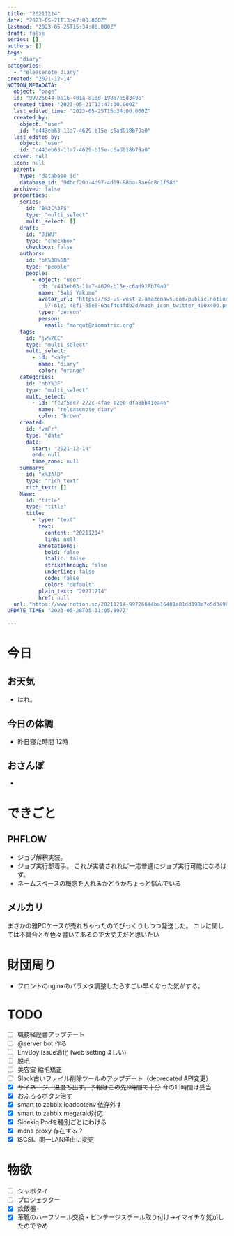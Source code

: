 ```yaml
---
title: "20211214"
date: "2023-05-21T13:47:00.000Z"
lastmod: "2023-05-25T15:34:00.000Z"
draft: false
series: []
authors: []
tags:
  - "diary"
categories:
  - "releasenote_diary"
created: "2021-12-14"
NOTION_METADATA:
  object: "page"
  id: "99726644-ba16-401a-81dd-198a7e5d3496"
  created_time: "2023-05-21T13:47:00.000Z"
  last_edited_time: "2023-05-25T15:34:00.000Z"
  created_by:
    object: "user"
    id: "c443eb63-11a7-4629-b15e-c6ad918b79a0"
  last_edited_by:
    object: "user"
    id: "c443eb63-11a7-4629-b15e-c6ad918b79a0"
  cover: null
  icon: null
  parent:
    type: "database_id"
    database_id: "9dbcf20b-4d97-4d69-98ba-8ae9c8c1f58d"
  archived: false
  properties:
    series:
      id: "B%3C%3FS"
      type: "multi_select"
      multi_select: []
    draft:
      id: "JiWU"
      type: "checkbox"
      checkbox: false
    authors:
      id: "bK%3B%5B"
      type: "people"
      people:
        - object: "user"
          id: "c443eb63-11a7-4629-b15e-c6ad918b79a0"
          name: "Saki Yakumo"
          avatar_url: "https://s3-us-west-2.amazonaws.com/public.notion-static.com/3ad1c4\
            97-61e1-48f1-85e8-6acf4c4fdb2d/maoh_icon_twitter_400x400.png"
          type: "person"
          person:
            email: "marqut@ziomatrix.org"
    tags:
      id: "jw%7CC"
      type: "multi_select"
      multi_select:
        - id: "<aRy"
          name: "diary"
          color: "orange"
    categories:
      id: "nbY%3F"
      type: "multi_select"
      multi_select:
        - id: "fc2f58c7-272c-4fae-b2e0-dfa8bb41ea46"
          name: "releasenote_diary"
          color: "brown"
    created:
      id: "vmFr"
      type: "date"
      date:
        start: "2021-12-14"
        end: null
        time_zone: null
    summary:
      id: "x%3AlD"
      type: "rich_text"
      rich_text: []
    Name:
      id: "title"
      type: "title"
      title:
        - type: "text"
          text:
            content: "20211214"
            link: null
          annotations:
            bold: false
            italic: false
            strikethrough: false
            underline: false
            code: false
            color: "default"
          plain_text: "20211214"
          href: null
  url: "https://www.notion.so/20211214-99726644ba16401a81dd198a7e5d3496"
UPDATE_TIME: "2023-05-28T05:31:05.807Z"

---
```

<link rel="stylesheet" href="https://cdn.jsdelivr.net/npm/katex@0.16.2/dist/katex.min.css" integrity="sha384-bYdxxUwYipFNohQlHt0bjN/LCpueqWz13HufFEV1SUatKs1cm4L6fFgCi1jT643X" crossorigin="anonymous">


# 今日


## お天気

- はれ。

## 今日の体調

- 昨日寝た時間 12時

## おさんぽ

- 

# できごと


## PHFLOW

- ジョブ解釈実装。
- ジョブ実行部着手。 これが実装されれば一応普通にジョブ実行可能になるはず。
- ネームスペースの概念を入れるかどうかちょっと悩んでいる

## メルカリ


まさかの雅PCケースが売れちゃったのでびっくりしつつ発送した。 コレに関しては不具合とか色々書いてあるので大丈夫だと思いたい


# 財団周り

- フロントのnginxのパラメタ調整したらすごい早くなった気がする。

# TODO

- [ ] 職務経歴書アップデート
- [ ] @server bot 作る
- [ ] EnvBoy Issue消化 (web settingほしい)
- [ ] 脱毛
- [ ] 美容室 縮毛矯正
- [ ] Slack古いファイル削除ツールのアップデート（deprecated API変更）
- [x] ~~サイネージ、温度も出す。予報はこの先6時間で十分~~ 今の18時間は妥当
- [x] おふろるボタン治す
- [x] smart to zabbix loaddotenv 依存外す
- [x] smart to zabbix megaraid対応
- [x] Sidekiq Podを種別ごとにわける
- [x] mdns proxy 存在する？
- [x] iSCSI、同一LAN経由に変更

# 物欲

- [ ] シャボタイ
- [ ] プロジェクター
- [x] 炊飯器
- [x] 革靴のハーフソール交換・ビンテージスチール取り付け→イマイチな気がしたのでやめ
